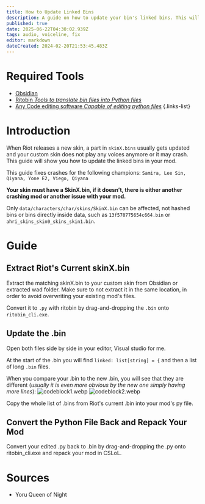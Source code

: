 ```yaml
---
title: How to Update Linked Bins
description: A guide on how to update your bin's linked bins. This will fix most missing voicelines or crashing skins.
published: true
date: 2025-06-22T04:30:02.939Z
tags: audio, voiceline, fix
editor: markdown
dateCreated: 2024-02-20T21:53:45.483Z
---
```


# Required Tools

- [Obsidian](/core-guides/tools/obsidian)
- [Ritobin *Tools to translate bin files into Python files*](/core-guides/tools/rito-bin)
- [Any Code editing software *Capable of editing python files*](/core-guides/tools#coding)
{.links-list}

# Introduction

When Riot releases a new skin, a part in `skinX.bins` usually gets updated and your custom skin does not play any voices anymore or it may crash. This guide will show you how to update the linked bins in your mod.

This guide fixes crashes for the following champions:
```Samira, Lee Sin, Qiyana, Yone E2, Viego, Qiyana```

**Your skin must have a SkinX.bin, if it doesn’t, there is either another crashing mod or another issue with your mod.**

Only `data/characters/char/skins/SkinX.bin` can be affected, not hashed bins or bins directly inside data, such as `13f570775654c664.bin` or `ahri_skins_skin0_skins_skin1.bin`.

# Guide
## Extract Riot's Current skinX.bin

Extract the matching skinX.bin to your custom skin from Obsidian or extracted wad folder. Make sure to not extract it in the same location, in order to avoid overwriting your existing mod's files.

Convert it to `.py` with ritobin by drag-and-dropping the `.bin` onto `ritobin_cli.exe`.

## Update the .bin
Open both files side by side in your editor, Visual studio for me.

At the start of the .bin you will find `linked: list[string] = {` and then a list of long `.bin` files.

When you compare your .bin to the new .bin, you will see that they are different (*usually it is even more obvious by the new one simply having more lines*):
![codeblock1.webp](/user-pictures/vector/general-guides/fix-sfx/codeblock1.webp)
![codeblock2.webp](/user-pictures/vector/general-guides/fix-sfx/codeblock2.webp)

Copy the whole list of .bins from Riot's current .bin into your mod's py file.

## Convert the Python File Back and Repack Your Mod
Convert your edited .py back to .bin by drag-and-dropping the .py onto ritobin_cli.exe and repack your mod in CSLoL.
# Sources

- Yoru Queen of Night